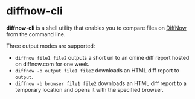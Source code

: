 # diffnow-cli

**diffnow-cli** is a shell utility that enables you to compare files on [DiffNow](http://www.diffnow.com) from the command line.

Three output modes are supported:

- `diffnow file1 file2` outputs a short url to an online diff report hosted on diffnow.com for one week.
- `diffnow -o output file1 file2` downloads an HTML diff report to `output`.
- `diffnow -b browser file1 file2` downloads an HTML diff report to a temporary location and opens it with the specified browser.
